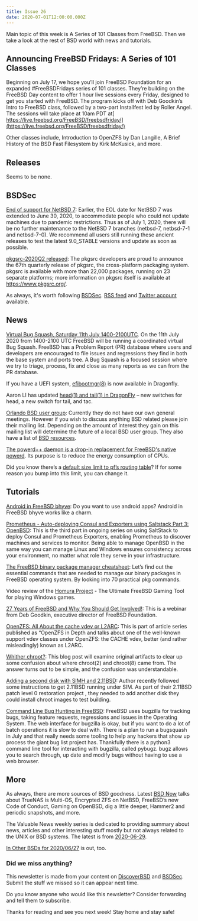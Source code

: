 ```yaml
---
title: Issue 26
date: 2020-07-01T12:00:00.000Z
---
```


Main topic of this week is A Series of 101 Classes from FreeBSD. Then we take a look at the rest of BSD world with news and tutorials.

<!-- more -->

## Announcing FreeBSD Fridays: A Series of 101 Classes  

Beginning on July 17, we hope you’ll join FreeBSD Foundation for an expanded #FreeBSDFridays series of 101 classes. They’re building on the FreeBSD Day content to offer 1 hour live sessions every Friday, designed to get you started with FreeBSD. The program kicks off with Deb Goodkin’s Intro to FreeBSD class, followed by a two-part Installfest led by Roller Angel. The sessions will take place at 10am PDT at[ https://live.freebsd.org/FreeBSD/freebsdfriday/](https://live.freebsd.org/FreeBSD/freebsdfriday/)

Other classes include, Introduction to OpenZFS by Dan Langille, A Brief History of the BSD Fast Filesystem by Kirk McKusick, and more.

## Releases

Seems to be none.

## BSDSec

[End of support for NetBSD 7](https://bsdsec.net/articles/end-of-support-for-netbsd-7?utm_source=bsdweekly): Earlier, the EOL date for NetBSD 7 was extended to June 30, 2020, to accommodate people who could not update machines due to pandemic restrictions. Thus as of July 1, 2020, there will be no further maintenance to the NetBSD 7 branches (netbsd-7, netbsd-7-1 and netbsd-7-0). We recommend all users still running these ancient releases to test the latest 9.0_STABLE versions and update as soon as possible.

[pkgsrc-2020Q2 released](https://bsdsec.net/articles/pkgsrc-2020q2-released): The pkgsrc developers are proud to announce the 67th quarterly release of pkgsrc, the cross-platform packaging system.  pkgsrc is available with more than 22,000 packages, running on 23 separate platforms; more information on pkgsrc itself is available at https://www.pkgsrc.org/.

As always, it's worth following [BSDSec](https://bsdsec.net). [RSS feed](https://bsdsec.net/articles.atom) and [Twitter account](https://twitter.com/bsdsec) available.

## News

[Virtual Bug Squash, Saturday 11th July 1400-2100UTC](https://bsdsec.net/articles/freebsd-announce-virtual-bug-squash-saturday-11th-july-1400-2100utc). On the 11th July 2020 from 1400-2100 UTC FreeBSD will be running a coordinated virtual Bug Squash. FreeBSD has a Problem Report (PR) database where users and developers are encouraged to file issues and regressions they find in both the base system and ports tree. A Bug Squash is a focused session where we try to triage, process, fix and close as many reports as we can from the PR database.

If you have a UEFI system, [efibootmgr(8)](https://www.dragonflydigest.com/2020/06/23/24664.html?utm_source=bsdweekly) is now available in Dragonfly.

Aaron LI has updated [head(1) and tail(1) in DragonFly](https://www.dragonflydigest.com/2020/06/26/24677.html?utm_source=bsdweekly) – new switches for head, a new switch for tail, and tac.

[Orlando BSD user group](https://www.orlandobsd.org/?utm_source=bsdweekly): Currently they do not have our own general meetings. However if you wish to discuss anything BSD related please join their mailing list. Depending on the amount of interest they gain on this mailing list will determine the future of a local BSD user group. They also have a list of [BSD resources](https://www.orlandobsd.org/bsd-resources.html?utm_source=bsdweekly).

[The powerd++ daemon is a drop-in replacement for FreeBSD's native powerd](https://github.com/lonkamikaze/powerdxx?utm_source=bsdweekly). Its purpose is to reduce the energy consumption of CPUs.

Did you know there’s a [default size limit to pf’s routing table](https://www.dragonflydigest.com/2020/06/29/24698.html?utm_source=bsdweekly)? If for some reason you bump into this limit, you can change it.

## Tutorials

[Android in FreeBSD bhyve](https://www.youtube.com/watch?v=zq2rYQ84DiQ&utm_source=bsdweekly): Do you want to use android apps? Android in FreeBSD bhyve works like a charm.

[Prometheus - Auto-deploying Consul and Exporters using Saltstack Part 3: OpenBSD](https://yetiops.net/posts/prometheus-consul-saltstack-part-3-openbsd/?utm_source=bsdweekly): This is the third part in ongoing series on using SaltStack to deploy Consul and Prometheus Exporters, enabling Prometheus to discover machines and services to monitor. Being able to manage OpenBSD in the same way you can manage Linux and Windows ensures consistency across your environment, no matter what role they serve in your infrastructure.

[The FreeBSD binary package manager cheatsheet](https://unix.cafe/wp/en/2020/06/the-freebsd-binary-package-manager-cheatsheet/?utm_source=bsdweekly): Let’s find out the essential commands that are needed to manage our binary packages in FreeBSD operating system. By looking into 70 practical pkg commands.

Video review of the [Homura Project](https://www.youtube.com/watch?v=BLNuRwLm2FI&utm_source=bsdweekly) - The Ultimate FreeBSD Gaming Tool for playing Windows games.

[27 Years of FreeBSD and Why You Should Get Involved!](https://www.youtube.com/watch?v=Wi5yMvavhQM&utm_source=bsdweekly): This is a webinar from Deb Goodkin, executive director of FreeBSD Foundation.

[OpenZFS: All About the cache vdev or L2ARC](https://klarasystems.com/articles/openzfs-all-about-l2arc/?utm_source=bsdweekly): This is part of article series published as “OpenZFS in Depth and talks about one of the well-known support vdev classes under OpenZFS: the CACHE vdev, better (and rather misleadingly) known as L2ARC.

[Whither chroot?](https://bsdimp.blogspot.com/2020/06/whither-chroot.html?utm_source=bsdweekly): This blog post will examine original artifacts to clear up some confusion about where chroot(2) and chroot(8) came from. The answer turns out to be simple, and the confusion was understandable.

[Adding a second disk with SIMH and 2.11BSD](https://bsdimp.blogspot.com/2020/06/adding-second-disk-with-simh-and-211bsd.html?utm_source=bsdweekly): Author recently followed some instructions to get 2.11BSD running under SIM. As part of their 2.11BSD patch level 0 restoration project , they needed to add another disk they could install chroot images to test building.

[Command Line Bug Hunting in FreeBSD](https://adventurist.me/posts/00301?utm_source=bsdweekly): FreeBSD uses bugzilla for tracking bugs, taking feature requests, regressions and issues in the Operating System. The web interface for bugzilla is okay, but if you want to do a lot of batch operations it is slow to deal with. There is a plan to run a bugsquash in July and that really needs some tooling to help any hackers that show up process the giant bug list project has. Thankfully there is a python3 command line tool for interacting with bugzilla, called pybugz. bugz allows you to search through, up date and modify bugs without having to use a web browser.

## More

As always, there are more sources of BSD goodness. Latest [BSD Now](https://www.bsdnow.tv/356?utm_source=bsdweekly) talks about TrueNAS is Multi-OS, Encrypted ZFS on NetBSD, FreeBSD’s new Code of Conduct, Gaming on OpenBSD, dig a little deeper, Hammer2 and periodic snapshots, and more.

The Valuable News weekly series is dedicated to providing summary about news, articles and other interesting stuff mostly but not always related to the UNIX or BSD systems. The latest is from [2020-06-29](https://vermaden.wordpress.com/2020/06/29/valuable-news-2020-06-29/?utm_source=bsdweekly).

[In Other BSDs for 2020/06/27](https://www.dragonflydigest.com/2020/06/27/24667.html?utm_source=bsdweekly) is out, too.

### Did we miss anything?

This newsletter is made from your content on [DiscoverBSD](https://discoverbsd.com) and [BSDSec](https://bsdsec.net). Submit the stuff we missed so it can appear next time.

Do you know anyone who would like this newsletter? Consider forwarding and tell them to subscribe.

Thanks for reading and see you next week! Stay home and stay safe!

